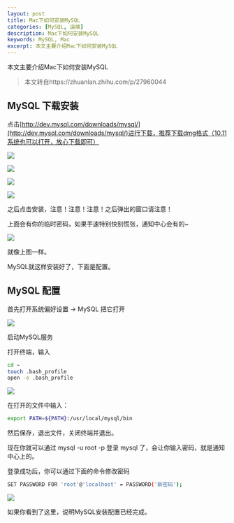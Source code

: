 ```yaml
---
layout: post
title: Mac下如何安装MySQL
categories: [MySQL, 运维]
description: Mac下如何安装MySQL
keywords: MySQL, Mac
excerpt: 本文主要介绍Mac下如何安装MySQL
---
```


本文主要介绍Mac下如何安装MySQL
> 本文转自https://zhuanlan.zhihu.com/p/27960044

## MySQL 下载安装  

点击[http://dev.mysql.com/downloads/mysql/](http://dev.mysql.com/downloads/mysql/)进行下载，推荐下载dmg格式（10.11系统也可以打开，放心下载即可）

![](https://allanhao.com/images/2020-10-11-16-34-16.png)

![](https://allanhao.com/images/2020-10-11-16-35-39.png)

![](https://allanhao.com/images/2020-10-11-16-35-54.png)

![](https://allanhao.com/images/2020-10-11-16-36-03.png)

之后点击安装，注意！注意！注意！之后弹出的窗口请注意！

上面会有你的临时密码，如果手速特别快别慌张，通知中心会有的~

![](https://allanhao.com/images/2020-10-11-16-36-20.png)

就像上图一样。

MySQL就这样安装好了，下面是配置。

## MySQL 配置  

首先打开系统偏好设置 -> MySQL 把它打开  

![](https://allanhao.com/images/2020-10-11-16-38-20.png)

启动MySQL服务

打开终端，输入

```bash
cd ~
touch .bash_profile
open -e .bash_profile
```

![](https://allanhao.com/images/2020-10-11-16-39-01.png)

在打开的文件中输入：
```bash
export PATH=${PATH}:/usr/local/mysql/bin
```

然后保存，退出文件，关闭终端并退出。

现在你就可以通过 mysql -u root -p 登录 mysql 了，会让你输入密码，就是通知中心上的。

登录成功后，你可以通过下面的命令修改密码

```bash
SET PASSWORD FOR 'root'@'localhost' = PASSWORD('新密码');
```

![](https://allanhao.com/images/2020-10-11-16-40-05.png)

如果你看到了这里，说明MySQL安装配置已经完成。